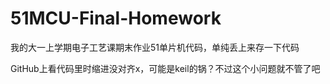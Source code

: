 # 51MCU-Final-Homework

我的大一上学期电子工艺课期末作业51单片机代码，单纯丢上来存一下代码

GitHub上看代码里时缩进没对齐x，可能是keil的锅？不过这个小问题就不管了吧

